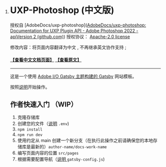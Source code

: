 1. # UXP-Photoshop (中文版)

   授权自 [AdobeDocs/uxp-photoshop]([AdobeDocs/uxp-photoshop: Documentation for UXP Plugin API - Adobe Photoshop 2022 - apiVersion 2 (github.com)](https://github.com/AdobeDocs/uxp-photoshop))   授权协议： [ Apache-2.0 license](https://github.com/AdobeDocs/uxp-photoshop/blob/main/LICENSE)  

   修改内容：将页面内容翻译为中文 , 不再继承英文协作支持  ;

   #### [【**查看中文文档页面**】](https://kihlh.github.io/uxp-photoshop-zh-cn/)       [【查看原文】](https://adobe.io/photoshop/uxp)

   --------------------------------------------------

   这是一个使用 [Adobe I/O Gatsby 主题构建的 Gatsby](https://github.com/adobe/gatsby-theme-aio) 网站模板。

   按照[说明](https://github.com/adobe/gatsby-theme-aio#getting-started)开始操作。

   ## 作者快速入门 （WIP）

   1. 克隆存储库
   2. 创建您的文件（[说明](https://github.com/adobe/gatsby-theme-aio#env-settings-for-github-contributors)  `.env`)
   3. `npm install`
   4. `npm run dev`
   5. 使用约定从 main 创建一个新分支（在执行此操作之前请确保您的本地存储库是最新的）`author-name/docs-work-name`
   6. 编写页面内容的位置 `src/pages`
   7. 根据需要配置导航（[说明 ](https://github.com/adobe/gatsby-theme-aio#global-navigation)`gatsby-config.js`)

   
